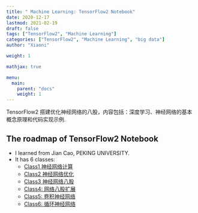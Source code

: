 ```yaml
---
title: " Machine Learning: TensorFlow2 Notebook"
date: 2020-12-17
lastmod: 2021-02-19
draft: false
tags: ["TensorFlow2", "Machine Learning"]
categories: ["TensorFlow2", "Machine Learning", "big data"]
author: "Xiaoni"

weight: 1

mathjax: true

menu:
  main:
    parent: "docs"
    weight: 1
---
```


TensorFlow2 搭建优化神经网络的八股，内容包括：深度学习、神经网络的基本概念原理和代码实现示例.

<!--more-->

## The roadmap of TensorFlow2 Notebook

- I learned from Jian Cao, PEKING UNIVERSITY.
- It has 6 classes:
  - [Class1 神经网络计算](/post/tensorflow201/)
  - [Class2 神经网络优化](/post/tensorflow202/)
  - [Class3 神经网络八股](/post/tensorflow203/)
  - [Class4: 网络八股扩展](/post/tensorflow204/)
  - [Class5: 卷积神经网络](/post/tensorflow205/)
  - [Class6: 循环神经网络](/post/tensorflow206/)


